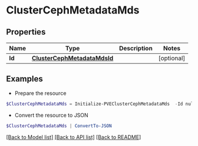 # ClusterCephMetadataMds
## Properties

Name | Type | Description | Notes
------------ | ------------- | ------------- | -------------
**Id** | [**ClusterCephMetadataMdsId**](ClusterCephMetadataMdsId.md) |  | [optional] 

## Examples

- Prepare the resource
```powershell
$ClusterCephMetadataMds = Initialize-PVEClusterCephMetadataMds  -Id null
```

- Convert the resource to JSON
```powershell
$ClusterCephMetadataMds | ConvertTo-JSON
```

[[Back to Model list]](../README.md#documentation-for-models) [[Back to API list]](../README.md#documentation-for-api-endpoints) [[Back to README]](../README.md)

